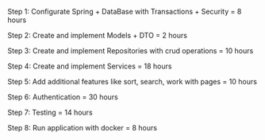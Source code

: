 Step 1: Configurate Spring + DataBase with Transactions + Security = 8 hours

Step 2: Create and implement Models + DTO = 2 hours

Step 3: Create and implement Repositories with crud operations = 10 hours

Step 4: Create and implement Services = 18 hours

Step 5: Add additional features like sort, search, work with pages = 10 hours

Step 6: Authentication = 30 hours

Step 7: Testing = 14 hours

Step 8: Run application with docker = 8 hours


